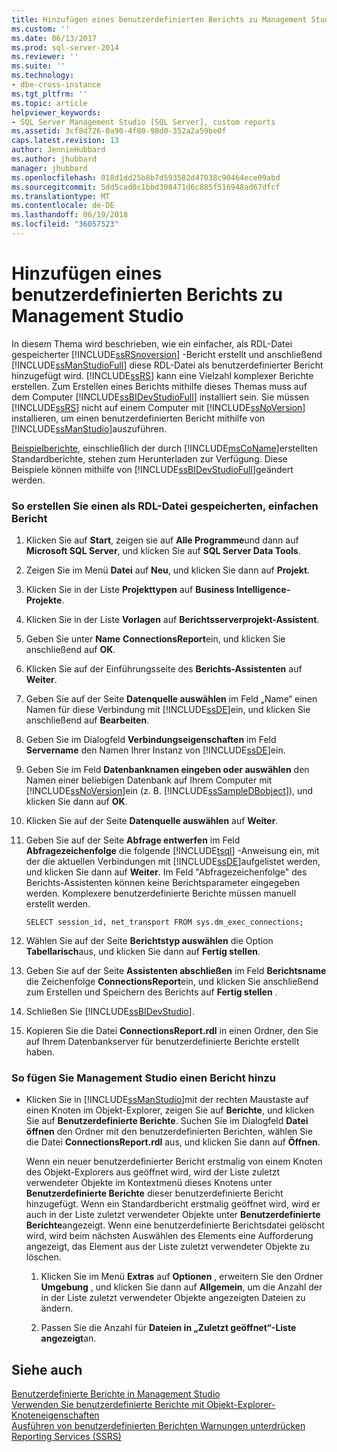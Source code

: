 ```yaml
---
title: Hinzufügen eines benutzerdefinierten Berichts zu Management Studio | Microsoft-Dokumentation
ms.custom: ''
ms.date: 06/13/2017
ms.prod: sql-server-2014
ms.reviewer: ''
ms.suite: ''
ms.technology:
- dbe-cross-instance
ms.tgt_pltfrm: ''
ms.topic: article
helpviewer_keywords:
- SQL Server Management Studio [SQL Server], custom reports
ms.assetid: 3cf8d726-0a90-4f80-98d0-352a2a59be0f
caps.latest.revision: 13
author: JennieHubbard
ms.author: jhubbard
manager: jhubbard
ms.openlocfilehash: 018d1dd25b8b7d593582d47038c90464ece09abd
ms.sourcegitcommit: 5dd5cad0c1bbd308471d6c885f516948ad67dfcf
ms.translationtype: MT
ms.contentlocale: de-DE
ms.lasthandoff: 06/19/2018
ms.locfileid: "36057523"
---
```

# <a name="add-a-custom-report-to-management-studio"></a>Hinzufügen eines benutzerdefinierten Berichts zu Management Studio
  In diesem Thema wird beschrieben, wie ein einfacher, als RDL-Datei gespeicherter [!INCLUDE[ssRSnoversion](../../includes/ssrsnoversion-md.md)] -Bericht erstellt und anschließend [!INCLUDE[ssManStudioFull](../../includes/ssmanstudiofull-md.md)] diese RDL-Datei als benutzerdefinierter Bericht hinzugefügt wird. [!INCLUDE[ssRS](../../includes/ssrs-md.md)] kann eine Vielzahl komplexer Berichte erstellen. Zum Erstellen eines Berichts mithilfe dieses Themas muss auf dem Computer [!INCLUDE[ssBIDevStudioFull](../../includes/ssbidevstudiofull-md.md)] installiert sein. Sie müssen [!INCLUDE[ssRS](../../includes/ssrs-md.md)] nicht auf einem Computer mit [!INCLUDE[ssNoVersion](../../includes/ssnoversion-md.md)] installieren, um einen benutzerdefinierten Bericht mithilfe von [!INCLUDE[ssManStudio](../../includes/ssmanstudio-md.md)]auszuführen.  
  
 [Beispielberichte](http://go.microsoft.com/fwlink/?LinkId=81792), einschließlich der durch [!INCLUDE[msCoName](../../includes/msconame-md.md)]erstellten Standardberichte, stehen zum Herunterladen zur Verfügung. Diese Beispiele können mithilfe von [!INCLUDE[ssBIDevStudioFull](../../includes/ssbidevstudiofull-md.md)]geändert werden.  
  
### <a name="to-create-a-simple-report-saved-as-an-rdl-file"></a>So erstellen Sie einen als RDL-Datei gespeicherten, einfachen Bericht  
  
1.  Klicken Sie auf **Start**, zeigen sie auf **Alle Programme**und dann auf **Microsoft SQL Server**, und klicken Sie auf **SQL Server Data Tools**.  
  
2.  Zeigen Sie im Menü **Datei** auf **Neu**, und klicken Sie dann auf **Projekt**.  
  
3.  Klicken Sie in der Liste **Projekttypen** auf **Business Intelligence-Projekte**.  
  
4.  Klicken Sie in der Liste **Vorlagen** auf **Berichtsserverprojekt-Assistent**.  
  
5.  Geben Sie unter **Name** **ConnectionsReport**ein, und klicken Sie anschließend auf **OK**.  
  
6.  Klicken Sie auf der Einführungsseite des **Berichts-Assistenten** auf **Weiter**.  
  
7.  Geben Sie auf der Seite **Datenquelle auswählen** im Feld „Name“ einen Namen für diese Verbindung mit [!INCLUDE[ssDE](../../includes/ssde-md.md)]ein, und klicken Sie anschließend auf **Bearbeiten**.  
  
8.  Geben Sie im Dialogfeld **Verbindungseigenschaften** im Feld **Servername** den Namen Ihrer Instanz von [!INCLUDE[ssDE](../../includes/ssde-md.md)]ein.  
  
9. Geben Sie im Feld **Datenbanknamen eingeben oder auswählen** den Namen einer beliebigen Datenbank auf Ihrem Computer mit [!INCLUDE[ssNoVersion](../../includes/ssnoversion-md.md)]ein (z. B. [!INCLUDE[ssSampleDBobject](../../includes/sssampledbobject-md.md)]), und klicken Sie dann auf **OK**.  
  
10. Klicken Sie auf der Seite **Datenquelle auswählen** auf **Weiter**.  
  
11. Geben Sie auf der Seite **Abfrage entwerfen** im Feld **Abfragezeichenfolge** die folgende [!INCLUDE[tsql](../../includes/tsql-md.md)] -Anweisung ein, mit der die aktuellen Verbindungen mit [!INCLUDE[ssDE](../../includes/ssde-md.md)]aufgelistet werden, und klicken Sie dann auf **Weiter**. Im Feld "Abfragezeichenfolge" des Berichts-Assistenten können keine Berichtsparameter eingegeben werden. Komplexere benutzerdefinierte Berichte müssen manuell erstellt werden.  
  
     `SELECT session_id, net_transport FROM sys.dm_exec_connections;`  
  
12. Wählen Sie auf der Seite **Berichtstyp auswählen** die Option **Tabellarisch**aus, und klicken Sie dann auf **Fertig stellen**.  
  
13. Geben Sie auf der Seite **Assistenten abschließen** im Feld **Berichtsname** die Zeichenfolge **ConnectionsReport**ein, und klicken Sie anschließend zum Erstellen und Speichern des Berichts auf **Fertig stellen** .  
  
14. Schließen Sie [!INCLUDE[ssBIDevStudio](../../includes/ssbidevstudio-md.md)].  
  
15. Kopieren Sie die Datei **ConnectionsReport.rdl** in einen Ordner, den Sie auf Ihrem Datenbankserver für benutzerdefinierte Berichte erstellt haben.  
  
### <a name="to-add-a-report-to-management-studio"></a>So fügen Sie Management Studio einen Bericht hinzu  
  
-   Klicken Sie in [!INCLUDE[ssManStudio](../../includes/ssmanstudio-md.md)]mit der rechten Maustaste auf einen Knoten im Objekt-Explorer, zeigen Sie auf **Berichte**, und klicken Sie auf **Benutzerdefinierte Berichte**. Suchen Sie im Dialogfeld **Datei öffnen** den Ordner mit den benutzerdefinierten Berichten, wählen Sie die Datei **ConnectionsReport.rdl** aus, und klicken Sie dann auf **Öffnen**.  
  
     Wenn ein neuer benutzerdefinierter Bericht erstmalig von einem Knoten des Objekt-Explorers aus geöffnet wird, wird der Liste zuletzt verwendeter Objekte im Kontextmenü dieses Knotens unter **Benutzerdefinierte Berichte** dieser benutzerdefinierte Bericht hinzugefügt. Wenn ein Standardbericht erstmalig geöffnet wird, wird er auch in der Liste zuletzt verwendeter Objekte unter **Benutzerdefinierte Berichte**angezeigt. Wenn eine benutzerdefinierte Berichtsdatei gelöscht wird, wird beim nächsten Auswählen des Elements eine Aufforderung angezeigt, das Element aus der Liste zuletzt verwendeter Objekte zu löschen.  
  
    1.  Klicken Sie im Menü **Extras** auf **Optionen** , erweitern Sie den Ordner **Umgebung** , und klicken Sie dann auf **Allgemein**, um die Anzahl der in der Liste zuletzt verwendeter Objekte angezeigten Dateien zu ändern.  
  
    2.  Passen Sie die Anzahl für **Dateien in „Zuletzt geöffnet“-Liste angezeigt**an.  
  
## <a name="see-also"></a>Siehe auch  
 [Benutzerdefinierte Berichte in Management Studio](custom-reports-in-management-studio.md)   
 [Verwenden Sie benutzerdefinierte Berichte mit Objekt-Explorer-Knoteneigenschaften](use-custom-reports-with-object-explorer-node-properties.md)   
 [Ausführen von benutzerdefinierten Berichten Warnungen unterdrücken](unsuppress-run-custom-report-warnings.md)   
 [Reporting Services &#40;SSRS&#41;](../../reporting-services/create-deploy-and-manage-mobile-and-paginated-reports.md)  
  
  